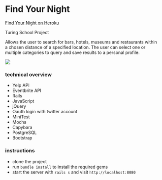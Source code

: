 Find Your Night
=====================

[Find Your Night on Heroku](https://find-your-night.herokuapp.com/)

Turing School Project

Allows the user to search for bars, hotels, museums and restaurants within a
chosen distance of a specified location. The user can select one or multiple
categories to query and save results to a personal profile.

![](https://snag.gy/tk0WPs.jpg)

### technical overview

* Yelp API
* Eventbrite API
* Rails
* JavaScript
* jQuery
* Oauth login with twitter account
* MiniTest
* Mocha
* Capybara
* PostgreSQL
* Bootstrap

### instructions

* clone the project
* run `bundle install` to install the required gems
* start the server with `rails s` and visit `http://localhost:8080`
